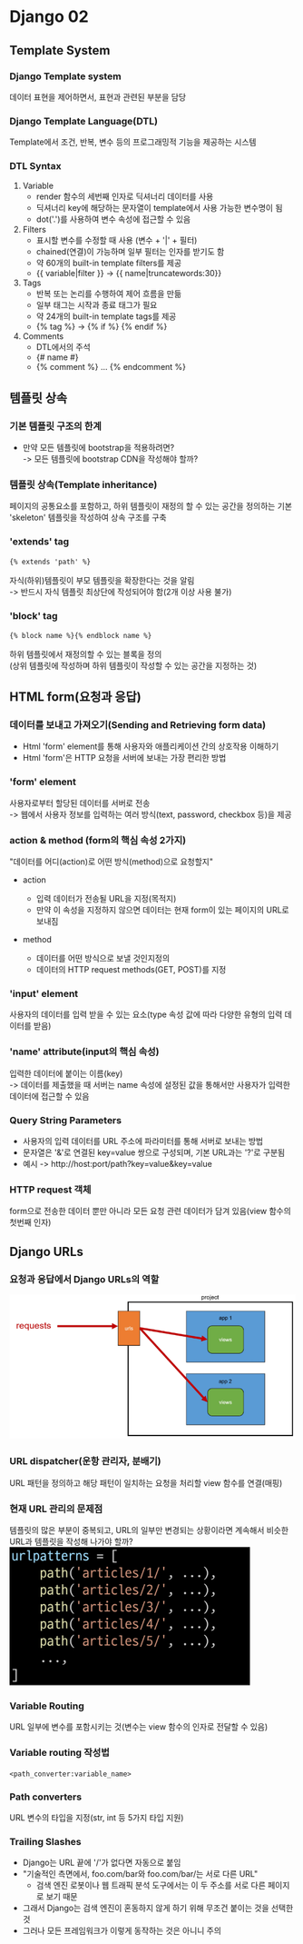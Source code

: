 # Django 02

## Template System

### Django Template system
데이터 표현을 제어하면서, 표현과 관련된 부분을 담당

### Django Template Language(DTL)
Template에서 조건, 반복, 변수 등의 프로그래밍적 기능을 제공하는 시스템

### DTL Syntax
1. Variable
   - render 함수의 세번째 인자로 딕셔너리 데이터를 사용
    - 딕셔너리 key에 해당하는 문자열이 template에서 사용 가능한 변수명이 됨
    - dot('.')를 사용하여 변수 속성에 접근할 수 있음
2. Filters
   - 표시할 변수를 수정할 때 사용 (변수 + '|' + 필터)
    - chained(연결)이 가능하며 일부 필터는 인자를 받기도 함
    - 약 60개의 built-in template filters를 제공
    - {{ variable|filter }} -> {{ name|truncatewords:30}}
3. Tags
   - 반복 또는 논리를 수행하여 제어 흐름을 만듦
    - 일부 태그는 시작과 종료 태그가 필요
    - 약 24개의 built-in template tags를 제공
    - {% tag %} -> {% if %} {% endif %}
4. Comments
    - DTL에서의 주석
    - {# name #}
    - {% comment %} ... {% endcomment %}

    
## 템플릿 상속
### 기본 템플릿 구조의 한계
- 만약 모든 템플릿에 bootstrap을 적용하려면?  
    -> 모든 템플릿에 bootstrap CDN을 작성해야 할까?
  
### 템플릿 상속(Template inheritance)
페이지의 공통요소를 포함하고, 하위 템플릿이 재정의 할 수 있는 공간을 정의하는 기본 'skeleton' 템플릿을 작성하여 상속 구조를 구축

### 'extends' tag
```html
{% extends 'path' %}
```
자식(하위)템플릿이 부모 템플릿을 확장한다는 것을 알림  
-> 반드시 자식 템플릿 최상단에 작성되어야 함(2개 이상 사용 불가)

### 'block' tag
```html
{% block name %}{% endblock name %}
```
하위 템플릿에서 재정의할 수 있는 블록을 정의  
(상위 템플릿에 작성하며 하위 템플릿이 작성할 수 있는 공간을 지정하는 것)

## HTML form(요청과 응답)

### 데이터를 보내고 가져오기(Sending and Retrieving form data)
- Html 'form' element를 통해 사용자와 애플리케이션 간의 상호작용 이해하기  
- Html 'form'은 HTTP 요청을 서버에 보내는 가장 편리한 방법

### 'form' element
사용자로부터 할당된 데이터를 서버로 전송  
-> 웹에서 사용자 정보를 입력하는 여러 방식(text, password, checkbox 등)을 제공

### action & method (form의 핵심 속성 2가지)
"데이터를 어디(action)로 어떤 방식(method)으로 요청할지"

- action
    - 입력 데이터가 전송될 URL을 지정(목적지)
    - 만약 이 속성을 지정하지 않으면 데이터는 현재 form이 있는 페이지의 URL로 보내짐
    
- method
    - 데이터를 어떤 방식으로 보낼 것인지정의
    - 데이터의 HTTP request methods(GET, POST)를 지정
    
### 'input' element
사용자의 데이터를 입력 받을 수 있는 요소(type 속성 값에 따라 다양한 유형의 입력 데이터를 받음)

### 'name' attribute(input의 핵심 속성)
입력한 데이터에 붙이는 이름(key)  
-> 데이터를 제출했을 때 서버는 name 속성에 설정된 값을 통해서만 사용자가 입력한 데이터에 접근할 수 있음

### Query String Parameters
- 사용자의 입력 데이터를 URL 주소에 파라미터를 통해 서버로 보내는 방법
- 문자열은 '&'로 연결된 key=value 쌍으로 구성되며, 기본 URL과는 '?'로 구분됨
- 예시 -> http://host:port/path?key=value&key=value

### HTTP request 객체
form으로 전송한 데이터 뿐만 아니라 모든 요청 관련 데이터가 담겨 있음(view 함수의 첫번째 인자)

## Django URLs

### 요청과 응답에서 Django URLs의 역할
![img.png](Template&URLs-1.png)

### URL dispatcher(운항 관리자, 분배기)
URL 패턴을 정의하고 해당 패턴이 일치하는 요청을 처리할 view 함수를 연결(매핑)

### 현재 URL 관리의 문제점
템플릿의 많은 부분이 중복되고, URL의 일부만 변경되는 상황이라면 계속해서 비슷한 URL과 템플릿을 작성해 나가야 할까?  
![img.png](Template&URLs-2.png)

### Variable Routing
URL 일부에 변수를 포함시키는 것(변수는 view 함수의 인자로 전달할 수 있음)

### Variable routing 작성법
`<path_converter:variable_name>`

### Path converters
URL 변수의 타입을 지정(str, int 등 5가지 타입 지원)

### Trailing Slashes
- Django는 URL 끝에 '/'가 없다면 자동으로 붙임
- "기술적인 측면에서, foo.com/bar와 foo.com/bar/는 서로 다른 URL"
    - 검색 엔진 로봇이나 웹 트래픽 분석 도구에서는 이 두 주소를 서로 다른 페이지로 보기 때문
- 그래서 Django는 검색 엔진이 혼동하지 않게 하기 위해 무조건 붙이는 것을 선택한 것
- 그러나 모든 프레임워크가 이렇게 동작하는 것은 아니니 주의
